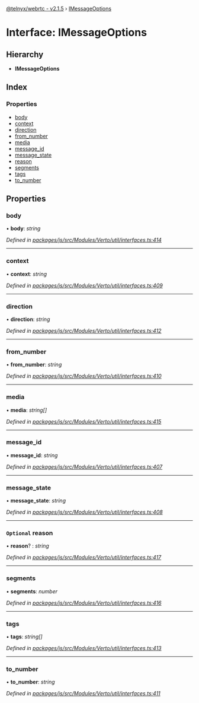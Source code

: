 [@telnyx/webrtc - v2.1.5](../README.md) › [IMessageOptions](imessageoptions.md)

# Interface: IMessageOptions

## Hierarchy

* **IMessageOptions**

## Index

### Properties

* [body](imessageoptions.md#body)
* [context](imessageoptions.md#context)
* [direction](imessageoptions.md#direction)
* [from_number](imessageoptions.md#from_number)
* [media](imessageoptions.md#media)
* [message_id](imessageoptions.md#message_id)
* [message_state](imessageoptions.md#message_state)
* [reason](imessageoptions.md#optional-reason)
* [segments](imessageoptions.md#segments)
* [tags](imessageoptions.md#tags)
* [to_number](imessageoptions.md#to_number)

## Properties

###  body

• **body**: *string*

*Defined in [packages/js/src/Modules/Verto/util/interfaces.ts:414](https://github.com/team-telnyx/webrtc/blob/4f15142/packages/js/src/Modules/Verto/util/interfaces.ts#L414)*

___

###  context

• **context**: *string*

*Defined in [packages/js/src/Modules/Verto/util/interfaces.ts:409](https://github.com/team-telnyx/webrtc/blob/4f15142/packages/js/src/Modules/Verto/util/interfaces.ts#L409)*

___

###  direction

• **direction**: *string*

*Defined in [packages/js/src/Modules/Verto/util/interfaces.ts:412](https://github.com/team-telnyx/webrtc/blob/4f15142/packages/js/src/Modules/Verto/util/interfaces.ts#L412)*

___

###  from_number

• **from_number**: *string*

*Defined in [packages/js/src/Modules/Verto/util/interfaces.ts:410](https://github.com/team-telnyx/webrtc/blob/4f15142/packages/js/src/Modules/Verto/util/interfaces.ts#L410)*

___

###  media

• **media**: *string[]*

*Defined in [packages/js/src/Modules/Verto/util/interfaces.ts:415](https://github.com/team-telnyx/webrtc/blob/4f15142/packages/js/src/Modules/Verto/util/interfaces.ts#L415)*

___

###  message_id

• **message_id**: *string*

*Defined in [packages/js/src/Modules/Verto/util/interfaces.ts:407](https://github.com/team-telnyx/webrtc/blob/4f15142/packages/js/src/Modules/Verto/util/interfaces.ts#L407)*

___

###  message_state

• **message_state**: *string*

*Defined in [packages/js/src/Modules/Verto/util/interfaces.ts:408](https://github.com/team-telnyx/webrtc/blob/4f15142/packages/js/src/Modules/Verto/util/interfaces.ts#L408)*

___

### `Optional` reason

• **reason**? : *string*

*Defined in [packages/js/src/Modules/Verto/util/interfaces.ts:417](https://github.com/team-telnyx/webrtc/blob/4f15142/packages/js/src/Modules/Verto/util/interfaces.ts#L417)*

___

###  segments

• **segments**: *number*

*Defined in [packages/js/src/Modules/Verto/util/interfaces.ts:416](https://github.com/team-telnyx/webrtc/blob/4f15142/packages/js/src/Modules/Verto/util/interfaces.ts#L416)*

___

###  tags

• **tags**: *string[]*

*Defined in [packages/js/src/Modules/Verto/util/interfaces.ts:413](https://github.com/team-telnyx/webrtc/blob/4f15142/packages/js/src/Modules/Verto/util/interfaces.ts#L413)*

___

###  to_number

• **to_number**: *string*

*Defined in [packages/js/src/Modules/Verto/util/interfaces.ts:411](https://github.com/team-telnyx/webrtc/blob/4f15142/packages/js/src/Modules/Verto/util/interfaces.ts#L411)*
